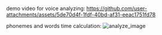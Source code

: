 demo video for voice analyzing:
https://github.com/user-attachments/assets/5de70d4f-1fdf-40bd-af31-eeac1751fd78

phonemes and words time calculation:
![analyze_image](https://github.com/user-attachments/assets/41bfd86c-5711-4629-a637-29c198a701ed)
